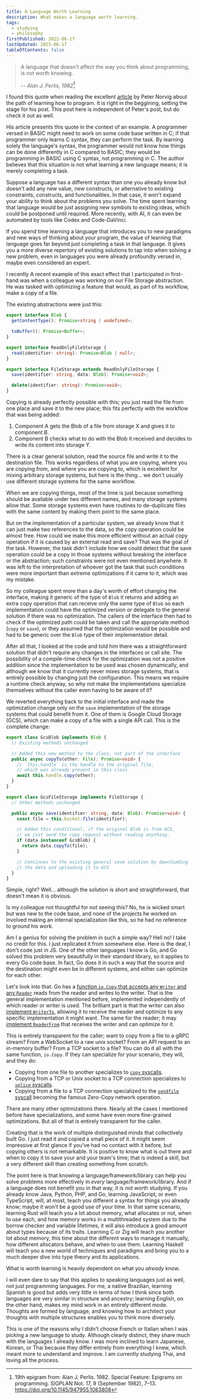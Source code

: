 ```yaml
---
title: A Language Worth Learning
description: What makes a language worth learning.
tags:
  - studying
  - philosophy
firstPublished: 2022-06-17
lastUpdated: 2023-06-17
tableOfContents: false
---
```


> A language that doesn't affect the way you think about programming, is not worth
> knowing.
>
> -- _Alan J. Perlis, 1982[^1]_

[^1]: 19th epigram from: Alan J. Perlis. 1982. Special Feature: Epigrams on programming.
SIGPLAN Not. 17, 9 (September 1982), 7–13. <https://doi.org/10.1145/947955.1083808>

I found this quote when reading the
excellent [article](http://www.norvig.com/21-days.html) by Peter Norvig about the path of
learning how to program. It is right in the beggining, setting the stage for his post.
This post here is independent of Peter's post, but do check it out as well.

His article presents this quote in the context of an example. A programmer versed in BASIC
might need to work on some code base written in C; if that programmer only learns C
syntax, they can perform the task. By learning solely the language's syntax, the
programmer would not know how things can be done differently in C compared to BASIC; they
would be programming in BASIC using C syntax, not programming in C.
The author believes that this situation is not what learning a new language means; it is
merely completing a task.

Suppose a language has a different syntax than one you already know but doesn't add any
new value, new constructs, or alternative to existing constraints, constructs, and
functionalities. In that case, it won't expand your ability to think about the problems
you solve. The time spent learning that language would be just assigning new symbols to
existing ideas, which could be postponed until required. More recently, with AI, it can
even be automated by tools like Codex and Code-DaVinci.

If you spend time learning a language that introduces you to new paradigms and new ways of
thinking about your program, the value of learning that language goes far beyond just
completing a task in that language. It gives you a more diverse repertory of existing
solutions to tap into when solving a new problem, even in languages you were already
profoundly versed in, maybe even considered an expert.

I recently
A recent example of this exact effect that I participated in first-hand was when a
colleague was working on our File Storage abstraction. He was tasked with optimizing a
feature that would, as part of its workflow, make a copy of a file.

The existing abstractions were just this:

```ts
export interface Blob {
  getContentType(): Promise<string | undefined>;

  toBuffer(): Promise<Buffer>;
}

export interface ReadOnlyFileStorage {
  read(identifier: string): Promise<Blob | null>;
}

export interface FileStorage extends ReadOnlyFileStorage {
  save(identifier: string, data: Blob): Promise<void>;

  delete(identifier: string): Promise<void>;
}
```

Copying is already perfectly possible with this; you just read the file from one place and
save it to the new place; this fits perfectly with the workflow that was being added:

1. Component A gets the Blob of a file from storage X and gives it to component B.
1. Component B checks what to do with the Blob it received and decides to write its
   content into storage Y.

There is a clear general solution, read the source file and write it to the destination
file. This works regardless of what you are copying, where you are copying from, and where
you are copying to, which is excellent for mixing arbitrary storage systems, but here is
the thing... we don't usually use different storage systems for the same workflow.

When we are copying things, most of the time is just because something should be available
under two different names, and many storage systems allow that. Some storage systems even
have routines to de-duplicate files with the same content by making them point to the same
place.

But on the implementation of a particular system, we already know that it can just make
two references to the data, so the copy operation could be almost free. How could we make
this more efficient without an actual copy operation if it is caused by an external read
and save? That was the goal of the task. However, the task didn't include how we could
detect that the save operation could be a copy in those systems without breaking the
interface or the abstraction; such constraints were not even mentioned anywhere. It was
left to the interpretation of whoever got the task that such conditions were more
important than extreme optimizations if it came to it, which was my mistake.

So my colleague spent more than a day's worth of effort changing the interface, making it
generic of the type of `Blob` it returns and adding an extra copy operation that can
receive only the same type of `Blob` so each implementation could have the optimized
version or delegate to the general solution if there was no optimization. The callers of
the interface then had to check if the optimized path could be taken and call the
appropriate method (`copy` or `save`), or they assumed that the optimization would be
possible and had to be generic over the `Blob` type of their implementation detail.

After all that, I looked at the code and told him there was a straightforward solution
that didn't require any changes in the interfaces or call site. The possibility of a
compile-time check for the optimization was not a positive addition since the
implementation to be used was chosen dynamically, and although we know that it currently
never mixes storage systems, that is entirely possible by changing just the configuration.
This means we require a runtime check anyway, so why not make the implementations
specialize themselves without the caller even having to be aware of it?

We reverted everything back to the initial interface and made the optimization change only
on the `save` implementation of the storage systems that could benefit from it. One of
them is Google Cloud Storage (GCS), which can make a copy of a file with a single API
call. This is the complete change:

```ts
export class GcsBlob implements Blob {
  // Existing methods unchanged

  // Added this new method to the class, not part of the interface
  public async copyTo(other: File): Promise<void> {
    // `this.handle` is the handle to the original file,
    // which was already present in this class
    await this.handle.copy(other);
  }
}

export class GcsFileStorage implements FileStorage {
  // Other methods unchanged

  public async save(identifier: string, data: Blob): Promise<void> {
    const file = this.bucket.file(identifier);

    // Added this conditional, if the original Blob is from GCS,
    // we just send the copy request without reading anything.
    if (data instanceof GcsBlob) {
      return data.copyTo(file);
    }

    // Continues to the existing general save solution by downloading
    // the data and uploading it to GCS
  }
}
```

Simple, right? Well... although the solution is short and straightforward, that doesn't
mean it is obvious.

Is my colleague not thoughtful for not seeing this? No, he is wicked smart but was new to
the code base, and none of the projects he worked on involved making an internal
specialization like this, so he had no reference to ground his work.

Am I a genius for solving the problem in such a simple way?
Hell no! I take no credit for this. I just replicated it from somewhere else.
Here is the deal, I don't code just in JS. One of the other languages I know is Go,
and Go solved this problem very beautifully in their standard library, so it applies to
every Go code base.
In fact, Go does it in such a way that the source and the destination might even be in
different systems,
and either can optimize for each other.

Let's look into that. Go has
a [function `io.Copy` that accepts any `Writer` and any `Reader`][io.Copy src] reads from
the reader and writes to the writer. That is the general implementation mentioned before,
implemented independently of which reader or writer is used. The brilliant part is that
the writer can also [implement `WriterTo`][WriterTo optimization], allowing it to receive
the reader and optimize to any specific implementation it might want. The same for the
reader; it may [implement `ReaderFrom`][ReaderFrom optimization] that receives the writer
and can optimize for it.

This is entirely transparent for the caller;
want to copy from a file to a gRPC stream?
From a WebSocket to a raw unix socket?
From an API request to an in-memory buffer?
From a TCP socket to a file?
You can do it all with the same function, `io.Copy`.
If they can specialize for your scenario, they will, and they do:

- Copying from one file to another specializes to [`copy` syscalls][file-to-file].
- Copying from a TCP or Unix socket to a TCP connection specializes
  to [`splice` syscalls][stream-to-tcp].
- Copying from a file to a TCP connection specialized to
  the [`sendfile` syscall][file-to-tcp] becoming the famous Zero-Copy network operation.

There are many other optimizations there. Nearly all the cases I mentioned before have
specializations, and some have even more fine-grained optimizations. But all of that is
entirely transparent for the caller.

Creating that is the work of multiple distinguished minds that collectively built Go. I
just read it and copied a small piece of it. It might seem impressive at first glance if
you've had no contact with it before, but copying others is not remarkable. It is positive
to know what is out there and when to copy it to save your and your team's time; that is
indeed a skill, but a very different skill than creating something from scratch.

The point here is that knowing a language/framework/library can help you solve problems
more effectively in _every_ language/framework/library. And if a language does not benefit
you in that way, it is not worth studying. If you already know Java, Python, PHP, and Go,
learning JavaScript, or even TypeScript, will, at most, teach you different a syntax for
things you already know; maybe it won't be a good use of your time. In that same scenario,
learning Rust will teach you a lot about memory, what allocates or not, when to use each,
and how memory works in a multithreaded system due to the borrow checker and variable
lifetimes; it will also introduce a good amount about types because of its traits.
Learning C or Zig will teach you another lot about memory, this time about the different
ways to manage it manually, how different allocators behave, and when to use them.
Learning Haskell will teach you a new world of techniques and paradigms and bring you to a
much deeper dive into type theory and its applications.

What is worth learning is heavily dependent on what you _already_ know.

I will even dare to say that this applies to speaking languages just as well, not just
programming languages. For me, a native Brazilian, learning Spanish is good but adds very
little in terms of how I think since both languages are very similar in structure and
ancestry; learning English, on the other hand, makes my mind work in an entirely different
mode. Thoughts are formed by language, and knowing how to architect your thoughts with
multiple structures enables you to think more diversely.

This is one of the reasons why I didn't choose French or Italian when I was picking a new
language to study. Although clearly distinct, they share much with the languages I already
know. I was more inclined to learn Japanese, Korean, or Thai because they differ entirely
from everything I knew, which meant more to understand and improve. I am currently
studying Thai, and loving all the process.

[io.Copy src]: https://cs.opensource.google/go/go/+/refs/tags/go1.20.5:src/io/io.go;l=373-385;drc=dc8e2a6a8ec94f2c98ba20edd57932eba284efb1

[WriterTo optimization]: https://cs.opensource.google/go/go/+/refs/tags/go1.20.5:src/io/io.go;l=406-410;drc=dc8e2a6a8ec94f2c98ba20edd57932eba284efb1

[ReaderFrom optimization]: https://cs.opensource.google/go/go/+/refs/tags/go1.20.5:src/io/io.go;l=411-414;drc=dc8e2a6a8ec94f2c98ba20edd57932eba284efb1

[file-to-file]: https://cs.opensource.google/go/go/+/refs/tags/go1.20.5:src/os/readfrom_linux.go;l=31-45;drc=0844ff8eef81e124c1fecba82dd5843745427fa4

[stream-to-tcp]: https://cs.opensource.google/go/go/+/refs/tags/go1.20.5:src/net/splice_linux.go;l=12-44;drc=8d6a455df42b016ed2f7071e70718cad940937f9

[file-to-tcp]: https://cs.opensource.google/go/go/+/refs/tags/go1.20.5:src/net/sendfile_linux.go;l=13-53;drc=27c38142756902c9a2e281ff1dd0f2e0a7273f75
